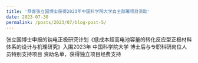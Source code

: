 ```yaml
---
title: '恭喜张立国博士获得2023年中国科学院大学自主部署项目资助'
date: 2023-07-30
permalink: /posts/2023/07/blog-post-5/
---
```


张立国博士申报的钠电正极研究计划《低成本超高电池容量的转化反应型正极材料体系的设计与机理研究》入围2023年 中国科学院大学 博士后与专职科研岗位人员特别支持项目 资助名单，获得独立项目经费支持